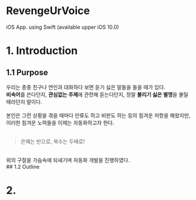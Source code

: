 # RevengeUrVoice
iOS App. using Swift
(available upper iOS 10.0)

# 1. Introduction
## 1.1 Purpose
우리는 종종 친구나 연인과 대화하다 보면 듣기 싫은 말들을 들을 때가 있다. <br>
**비속어**를 쓴다던지, **관심없는 주제**에 관련해 듣는다던지, 정말 **불리기 싫은 별명**을 불릴 때라던지 말이다. <br><br>
본인은 그런 상황을 겪을 때마다 만류도 하고 비판도 하는 등의 힘겨운 저항을 해왔지만, 이러한 힘겨운 노력들을 이제는 자동화하고자 한다. <br><br>

> 은혜는 반으로, 복수는 두배로! <br>
<br>
위의 구절을 가슴속에 되새기며 자동화 개발을 진행하였다. <br>
## 1.2 Outline

# 2. 
